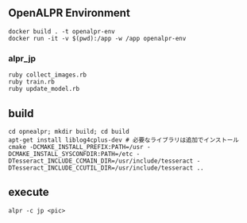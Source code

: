 ## OpenALPR Environment
```shell
docker build . -t openalpr-env
docker run -it -v $(pwd):/app -w /app openalpr-env
```

### alpr_jp
```shell
ruby collect_images.rb
ruby train.rb
ruby update_model.rb
```

## build
```shell
cd opnealpr; mkdir build; cd build
apt-get install liblog4cplus-dev # 必要なライブラリは追加でインストール
cmake -DCMAKE_INSTALL_PREFIX:PATH=/usr -DCMAKE_INSTALL_SYSCONFDIR:PATH=/etc -DTesseract_INCLUDE_CCMAIN_DIR=/usr/include/tesseract -DTesseract_INCLUDE_CCUTIL_DIR=/usr/include/tesseract ..
```

## execute
```shell
alpr -c jp <pic>
```